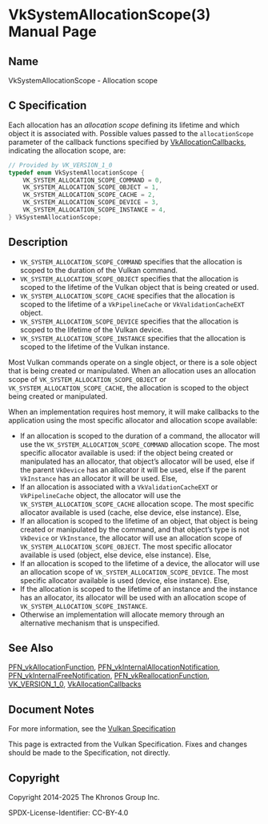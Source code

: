 # VkSystemAllocationScope(3) Manual Page

## Name

VkSystemAllocationScope - Allocation scope



## [](#_c_specification)C Specification

Each allocation has an *allocation scope* defining its lifetime and which object it is associated with. Possible values passed to the `allocationScope` parameter of the callback functions specified by [VkAllocationCallbacks](https://registry.khronos.org/vulkan/specs/latest/man/html/VkAllocationCallbacks.html), indicating the allocation scope, are:

```c++
// Provided by VK_VERSION_1_0
typedef enum VkSystemAllocationScope {
    VK_SYSTEM_ALLOCATION_SCOPE_COMMAND = 0,
    VK_SYSTEM_ALLOCATION_SCOPE_OBJECT = 1,
    VK_SYSTEM_ALLOCATION_SCOPE_CACHE = 2,
    VK_SYSTEM_ALLOCATION_SCOPE_DEVICE = 3,
    VK_SYSTEM_ALLOCATION_SCOPE_INSTANCE = 4,
} VkSystemAllocationScope;
```

## [](#_description)Description

- `VK_SYSTEM_ALLOCATION_SCOPE_COMMAND` specifies that the allocation is scoped to the duration of the Vulkan command.
- `VK_SYSTEM_ALLOCATION_SCOPE_OBJECT` specifies that the allocation is scoped to the lifetime of the Vulkan object that is being created or used.
- `VK_SYSTEM_ALLOCATION_SCOPE_CACHE` specifies that the allocation is scoped to the lifetime of a `VkPipelineCache` or `VkValidationCacheEXT` object.
- `VK_SYSTEM_ALLOCATION_SCOPE_DEVICE` specifies that the allocation is scoped to the lifetime of the Vulkan device.
- `VK_SYSTEM_ALLOCATION_SCOPE_INSTANCE` specifies that the allocation is scoped to the lifetime of the Vulkan instance.

Most Vulkan commands operate on a single object, or there is a sole object that is being created or manipulated. When an allocation uses an allocation scope of `VK_SYSTEM_ALLOCATION_SCOPE_OBJECT` or `VK_SYSTEM_ALLOCATION_SCOPE_CACHE`, the allocation is scoped to the object being created or manipulated.

When an implementation requires host memory, it will make callbacks to the application using the most specific allocator and allocation scope available:

- If an allocation is scoped to the duration of a command, the allocator will use the `VK_SYSTEM_ALLOCATION_SCOPE_COMMAND` allocation scope. The most specific allocator available is used: if the object being created or manipulated has an allocator, that object’s allocator will be used, else if the parent `VkDevice` has an allocator it will be used, else if the parent `VkInstance` has an allocator it will be used. Else,
- If an allocation is associated with a `VkValidationCacheEXT` or `VkPipelineCache` object, the allocator will use the `VK_SYSTEM_ALLOCATION_SCOPE_CACHE` allocation scope. The most specific allocator available is used (cache, else device, else instance). Else,
- If an allocation is scoped to the lifetime of an object, that object is being created or manipulated by the command, and that object’s type is not `VkDevice` or `VkInstance`, the allocator will use an allocation scope of `VK_SYSTEM_ALLOCATION_SCOPE_OBJECT`. The most specific allocator available is used (object, else device, else instance). Else,
- If an allocation is scoped to the lifetime of a device, the allocator will use an allocation scope of `VK_SYSTEM_ALLOCATION_SCOPE_DEVICE`. The most specific allocator available is used (device, else instance). Else,
- If the allocation is scoped to the lifetime of an instance and the instance has an allocator, its allocator will be used with an allocation scope of `VK_SYSTEM_ALLOCATION_SCOPE_INSTANCE`.
- Otherwise an implementation will allocate memory through an alternative mechanism that is unspecified.

## [](#_see_also)See Also

[PFN\_vkAllocationFunction](https://registry.khronos.org/vulkan/specs/latest/man/html/PFN_vkAllocationFunction.html), [PFN\_vkInternalAllocationNotification](https://registry.khronos.org/vulkan/specs/latest/man/html/PFN_vkInternalAllocationNotification.html), [PFN\_vkInternalFreeNotification](https://registry.khronos.org/vulkan/specs/latest/man/html/PFN_vkInternalFreeNotification.html), [PFN\_vkReallocationFunction](https://registry.khronos.org/vulkan/specs/latest/man/html/PFN_vkReallocationFunction.html), [VK\_VERSION\_1\_0](https://registry.khronos.org/vulkan/specs/latest/man/html/VK_VERSION_1_0.html), [VkAllocationCallbacks](https://registry.khronos.org/vulkan/specs/latest/man/html/VkAllocationCallbacks.html)

## [](#_document_notes)Document Notes

For more information, see the [Vulkan Specification](https://registry.khronos.org/vulkan/specs/latest/html/vkspec.html#VkSystemAllocationScope)

This page is extracted from the Vulkan Specification. Fixes and changes should be made to the Specification, not directly.

## [](#_copyright)Copyright

Copyright 2014-2025 The Khronos Group Inc.

SPDX-License-Identifier: CC-BY-4.0